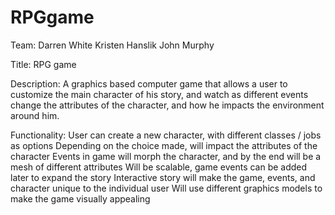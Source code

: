# RPGgame

Team: Darren White 
Kristen Hanslik 
John Murphy 
 
Title: RPG game 
 
Description: A graphics based computer game that allows a user to customize the main 
character of his story, and watch as different events change the attributes of the character, and 
how he impacts the environment around him. 
 
Functionality: 
­User can create a new character, with different classes / jobs as options 
­Depending on the choice made, will impact the attributes of the character 
­Events in game will morph the character, and by the end will be a mesh of different
 attributes 
­Will be scalable, game events can be added later to expand the story 
­Interactive story will make the game, events, and character unique to the individual
 user 
­Will use different graphics models to make the game visually appealing 
